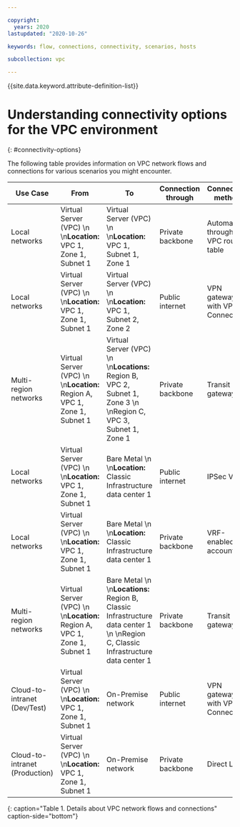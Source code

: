 ```yaml
---

copyright:
  years: 2020
lastupdated: "2020-10-26"

keywords: flow, connections, connectivity, scenarios, hosts

subcollection: vpc

---
```


{{site.data.keyword.attribute-definition-list}}

# Understanding connectivity options for the VPC environment
{: #connectivity-options}

The following table provides information on VPC network flows and connections for various scenarios you might encounter.

| **Use Case** | **From** | **To** | **Connection through** | **Connection method** |
|-|-|-|-|-|
| Local networks | Virtual Server (VPC)  \n  \n**Location:** VPC 1, Zone 1, Subnet 1 | Virtual Server (VPC)  \n  \n**Location:** VPC 1, Subnet 1, Zone 1 | Private backbone | Automatic, through VPC routing table |
| Local networks | Virtual Server (VPC)  \n  \n**Location:** VPC 1, Zone 1, Subnet 1 | Virtual Server (VPC)  \n  \n**Location:** VPC 1, Subnet 2, Zone 2 | Public internet | VPN gateway with VPN Connection |
| Multi-region networks | Virtual Server (VPC)  \n  \n**Location:** Region A, VPC 1, Zone 1, Subnet 1 | Virtual Server (VPC)  \n  \n**Locations:** Region B, VPC 2, Subnet 1, Zone 3  \n  \nRegion C, VPC 3, Subnet 1, Zone 1 | Private backbone | Transit gateway |
| Local networks | Virtual Server (VPC)  \n  \n**Location:** VPC 1, Zone 1, Subnet 1 | Bare Metal  \n  \n**Location:** Classic Infrastructure data center 1 | Public internet | IPSec VPN |
| Local networks | Virtual Server (VPC)  \n  \n**Location:** VPC 1, Zone 1, Subnet 1 | Bare Metal  \n  \n**Location:** Classic Infrastructure data center 1 | Private backbone | VRF-enabled account |
| Multi-region networks | Virtual Server (VPC)  \n  \n**Location:** Region A, VPC 1, Zone 1, Subnet 1 | Bare Metal  \n  \n**Locations:** Region B, Classic Infrastructure data center 1  \n  \nRegion C, Classic Infrastructure data center 1 | Private backbone | Transit gateway |
| Cloud-to-intranet (Dev/Test) | Virtual Server (VPC)  \n  \n**Location:** VPC 1, Zone 1, Subnet 1 | On-Premise network | Public internet | VPN gateway with VPN Connection |
| Cloud-to-intranet (Production) | Virtual Server (VPC)  \n  \n**Location:** VPC 1, Zone 1, Subnet 1 | On-Premise network | Private backbone | Direct Link |
{: caption="Table 1. Details about VPC network flows and connections" caption-side="bottom"}
